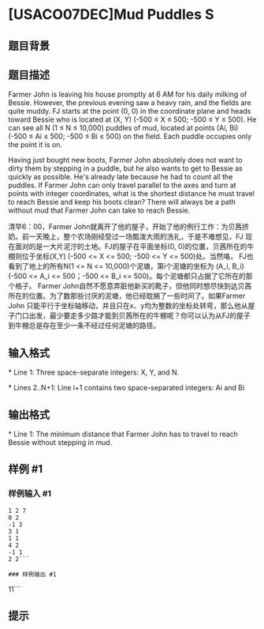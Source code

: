 # [USACO07DEC]Mud Puddles S

## 题目背景



## 题目描述

Farmer John is leaving his house promptly at 6 AM for his daily milking of Bessie. However, the previous evening saw a heavy rain, and the fields are quite muddy. FJ starts at the point (0, 0) in the coordinate plane and heads toward Bessie who is located at (X, Y) (-500 ≤ X ≤ 500; -500 ≤ Y ≤ 500). He can see all N (1 ≤ N ≤ 10,000) puddles of mud, located at points (Ai, Bi) (-500 ≤ Ai ≤ 500; -500 ≤ Bi ≤ 500) on the field. Each puddle occupies only the point it is on.

Having just bought new boots, Farmer John absolutely does not want to dirty them by stepping in a puddle, but he also wants to get to Bessie as quickly as possible. He's already late because he had to count all the puddles. If Farmer John can only travel parallel to the axes and turn at points with integer coordinates, what is the shortest distance he must travel to reach Bessie and keep his boots clean? There will always be a path without mud that Farmer John can take to reach Bessie.

清早6：00，Farmer John就离开了他的屋子，开始了他的例行工作：为贝茜挤奶。前一天晚上，整个农场刚经受过一场瓢泼大雨的洗礼，于是不难想见，FJ 现在面对的是一大片泥泞的土地。FJ的屋子在平面坐标(0, 0)的位置，贝茜所在的牛棚则位于坐标(X,Y) (-500 <= X <= 500; -500 <= Y <= 500)处。当然咯， FJ也看到了地上的所有N(1 <= N <= 10,000)个泥塘，第i个泥塘的坐标为 (A\_i, B\_i) (-500 <= A\_i <= 500；-500 <= B\_i <= 500)。每个泥塘都只占据了它所在的那个格子。 Farmer John自然不愿意弄脏他新买的靴子，但他同时想尽快到达贝茜所在的位置。为了数那些讨厌的泥塘，他已经耽搁了一些时间了。如果Farmer John 只能平行于坐标轴移动，并且只在x、y均为整数的坐标处转弯，那么他从屋子门口出发，最少要走多少路才能到贝茜所在的牛棚呢？你可以认为从FJ的屋子到牛棚总是存在至少一条不经过任何泥塘的路径。


## 输入格式

\* Line 1: Three space-separate integers: X, Y, and N.

\* Lines 2..N+1: Line i+1 contains two space-separated integers: Ai and Bi


## 输出格式

\* Line 1: The minimum distance that Farmer John has to travel to reach Bessie without stepping in mud.


## 样例 #1

### 样例输入 #1
```
1 2 7
0 2
-1 3
3 1
1 1
4 2
-1 1
2 2```

### 样例输出 #1

```
11```

## 提示


